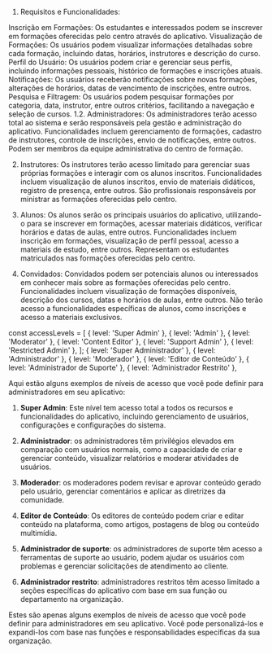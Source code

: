 1. Requisitos e Funcionalidades:

Inscrição em Formações: Os estudantes e interessados podem se inscrever em formações oferecidas pelo centro através do aplicativo.
Visualização de Formações: Os usuários podem visualizar informações detalhadas sobre cada formação, incluindo datas, horários, instrutores e descrição do curso.
Perfil do Usuário: Os usuários podem criar e gerenciar seus perfis, incluindo informações pessoais, histórico de formações e inscrições atuais.
Notificações: Os usuários receberão notificações sobre novas formações, alterações de horários, datas de vencimento de inscrições, entre outros.
Pesquisa e Filtragem: Os usuários podem pesquisar formações por categoria, data, instrutor, entre outros critérios, facilitando a navegação e seleção de cursos.
1.2. Administradores:
Os administradores terão acesso total ao sistema e serão responsáveis pela gestão e administração do aplicativo.
Funcionalidades incluem gerenciamento de formações, cadastro de instrutores, controle de inscrições, envio de notificações, entre outros.
Podem ser membros da equipe administrativa do centro de formação.

2. Instrutores:
Os instrutores terão acesso limitado para gerenciar suas próprias formações e interagir com os alunos inscritos.
Funcionalidades incluem visualização de alunos inscritos, envio de materiais didáticos, registro de presença, entre outros.
São profissionais responsáveis por ministrar as formações oferecidas pelo centro.

3. Alunos:
Os alunos serão os principais usuários do aplicativo, utilizando-o para se inscrever em formações, acessar materiais didáticos, verificar horários e datas de aulas, entre outros.
Funcionalidades incluem inscrição em formações, visualização de perfil pessoal, acesso a materiais de estudo, entre outros.
Representam os estudantes matriculados nas formações oferecidas pelo centro.

4. Convidados:
Convidados podem ser potenciais alunos ou interessados em conhecer mais sobre as formações oferecidas pelo centro.
Funcionalidades incluem visualização de formações disponíveis, descrição dos cursos, datas e horários de aulas, entre outros.
Não terão acesso a funcionalidades específicas de alunos, como inscrições e acesso a materiais exclusivos.


  const accessLevels = [
    { level: 'Super Admin' },
    { level: 'Admin' },
    { level: 'Moderator' },
    { level: 'Content Editor' },
    { level: 'Support Admin' },
    { level: 'Restricted Admin' },
  ];
     { level: 'Super Administrador' },
    { level: 'Administrador' },
    { level: 'Moderador' },
    { level: 'Editor de Conteúdo' },
    { level: 'Administrador de Suporte' },
    { level: 'Administrador Restrito' },

  Aqui estão alguns exemplos de níveis de acesso que você pode definir para administradores em seu aplicativo:

1. **Super Admin**: Este nível tem acesso total a todos os recursos e funcionalidades do aplicativo, incluindo gerenciamento de usuários, configurações e configurações do sistema.

2. **Administrador**: os administradores têm privilégios elevados em comparação com usuários normais, como a capacidade de criar e gerenciar conteúdo, visualizar relatórios e moderar atividades de usuários.

3. **Moderador**: os moderadores podem revisar e aprovar conteúdo gerado pelo usuário, gerenciar comentários e aplicar as diretrizes da comunidade.

4. **Editor de Conteúdo**: Os editores de conteúdo podem criar e editar conteúdo na plataforma, como artigos, postagens de blog ou conteúdo multimídia.

5. **Administrador de suporte**: os administradores de suporte têm acesso a ferramentas de suporte ao usuário, podem ajudar os usuários com problemas e gerenciar solicitações de atendimento ao cliente.

6. **Administrador restrito**: administradores restritos têm acesso limitado a seções específicas do aplicativo com base em sua função ou departamento na organização.

Estes são apenas alguns exemplos de níveis de acesso que você pode definir para administradores em seu aplicativo. Você pode personalizá-los e expandi-los com base nas funções e responsabilidades específicas da sua organização.